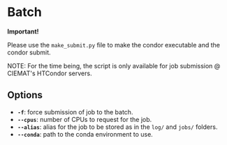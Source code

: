 # Batch
**Important!**

Please use the `make_submit.py` file to make the condor executable and the condor submit.

NOTE: For the time being, the script is only available for job submission @ CIEMAT's HTCondor servers.

## Options
- **`-f`**: force submission of job to the batch.
- **`--cpus`**: number of CPUs to request for the job.
- **`--alias`**: alias for the job to be stored as in the `log/` and `jobs/` folders.
- **`--conda`**: path to the conda environment to use.
<!-- - **``**: -->